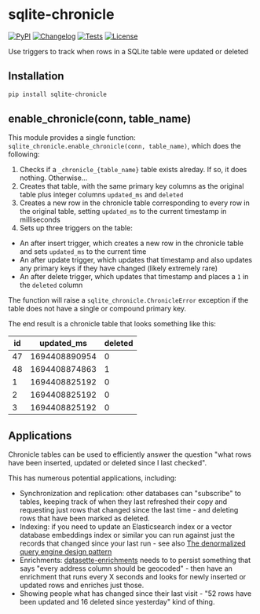 # sqlite-chronicle

[![PyPI](https://img.shields.io/pypi/v/sqlite-chronicle.svg)](https://pypi.org/project/sqlite-chronicle/)
[![Changelog](https://img.shields.io/github/v/release/simonw/sqlite-chronicle?include_prereleases&label=changelog)](https://github.com/simonw/sqlite-chronicle/releases)
[![Tests](https://github.com/simonw/sqlite-chronicle/workflows/Test/badge.svg)](https://github.com/simonw/sqlite-chronicle/actions?query=workflow%3ATest)
[![License](https://img.shields.io/badge/license-Apache%202.0-blue.svg)](https://github.com/simonw/sqlite-chronicle/blob/main/LICENSE)

Use triggers to track when rows in a SQLite table were updated or deleted

## Installation

```bash
pip install sqlite-chronicle
```

## enable_chronicle(conn, table_name)

This module provides a single function: `sqlite_chronicle.enable_chronicle(conn, table_name)`, which does the following:

1. Checks if a `_chronicle_{table_name}` table exists alreday. If so, it does nothing. Otherwise...
2. Creates that table, with the same primary key columns as the original table plus integer columns `updated_ms` and `deleted`
3. Creates a new row in the chronicle table corresponding to every row in the original table, setting `updated_ms` to the current timestamp in milliseconds
4. Sets up three triggers on the table:
  - An after insert trigger, which creates a new row in the chronicle table and sets `updated_ms` to the current time
  - An after update trigger, which updates that timestamp and also updates any primary keys if they have changed (likely extremely rare)
  - An after delete trigger, which updates that timestamp and places a `1` in the `deleted` column

The function will raise a `sqlite_chronicle.ChronicleError` exception if the table does not have a single or compound primary key.

The end result is a chronicle table that looks something like this:

|  id |    updated_ms | deleted |
|-----|---------------|---------|
|  47 | 1694408890954 |       0 |
|  48 | 1694408874863 |       1 |
|   1 | 1694408825192 |       0 |
|   2 | 1694408825192 |       0 |
|   3 | 1694408825192 |       0 |

## Applications

Chronicle tables can be used to efficiently answer the question "what rows have been inserted, updated or deleted since I last checked".

This has numerous potential applications, including:

- Synchronization and replication: other databases can "subscribe" to tables, keeping track of when they last refreshed their copy and requesting just rows that changed since the last time - and deleting rows that have been marked as deleted.
- Indexing: if you need to update an Elasticsearch index or a vector database embeddings index or similar you can run against just the records that changed since your last run - see also [The denormalized query engine design pattern](https://2017.djangocon.us/talks/the-denormalized-query-engine-design-pattern/)
- Enrichments: [datasette-enrichments](https://github.com/datasette/datasette-enrichments) needs to to persist something that says "every address column should be geocoded" - then have an enrichment that runs every X seconds and looks for newly inserted or updated rows and enriches just those.
- Showing people what has changed since their last visit - "52 rows have been updated and 16 deleted since yesterday" kind of thing.
